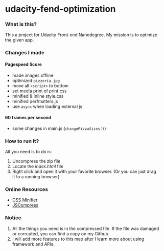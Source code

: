 # udacity-fend-optimization

### What is this?

This a project for Udacity Front-end Nanodegree. My mission is to optimize the given app.



### Changes I made

#### Pagespeed Score
- made images offline
- optimized `pizzeria.jpg`
- move all `<script>` to bottom
- set media print of print.css
- minified & inline style.css
- minified perfmatters.js
- use `async` when loading external js

#### 60 frames per second
- some changes in main.js (`changePizzaSizes()`)



### How to run it?

All you need is to do is:

1. Uncompress the zip file
2. Locate the *index.html* file
3. Right click and open it with your favorite browser.
   (Or you can just drag it to a running browser)




### Online Resources 
- [CSS Minifier](https://cssminifier.com/)
- [JSCompress](https://jscompress.com/)



### Notice

1. All the things you need is in the compressed file. If the file was damaged or corrupted, you can find a copy on my Github.
2. I will add more features to this map after I learn more about using framework and APIs.
